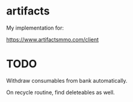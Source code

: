 # artifacts

My implementation for:

https://www.artifactsmmo.com/client

# TODO

Withdraw consumables from bank automatically.

On recycle routine, find deleteables as well.
